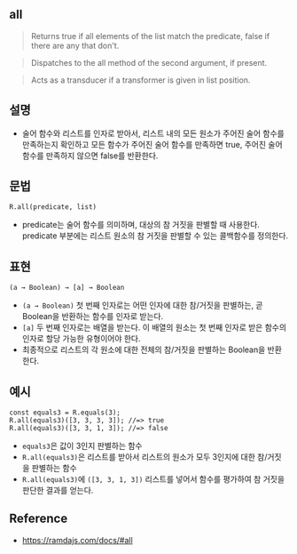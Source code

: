 ## all
> Returns true if all elements of the list match the predicate, false if there are any that don't.

> Dispatches to the all method of the second argument, if present.

> Acts as a transducer if a transformer is given in list position.

## 설명
- 술어 함수와 리스트를 인자로 받아서, 리스트 내의 모든 원소가 주어진 술어 함수를 만족하는지 확인하고 모든 함수가 주어진 술어 함수를 만족하면 true, 주어진 술어 함수를 만족하지 않으면 false를 반환한다. 

## 문법
```
R.all(predicate, list)
```
- predicate는 술어 함수를 의미하며, 대상의 참 거짓을 판별할 때 사용한다. predicate 부분에는 리스트 원소의 참 거짓을 판별할 수 있는 콜백함수를 정의한다.

## 표현
```
(a → Boolean) → [a] → Boolean
```
- `(a → Boolean)` 첫 번째 인자로는 어떤 인자에 대한 참/거짓을 판별하는, 곧 Boolean을 반환하는 함수를 인자로 받는다.
- `[a]` 두 번째 인자로는 배열을 받는다. 이 배열의 원소는 첫 번째 인자로 받은 함수의 인자로 할당 가능한 유형이어야 한다.
- 최종적으로 리스트의 각 원소에 대한 전체의 참/거짓을 판별하는 Boolean을 반환한다.

## 예시
```
const equals3 = R.equals(3);
R.all(equals3)([3, 3, 3, 3]); //=> true
R.all(equals3)([3, 3, 1, 3]); //=> false
```
- `equals3`은 값이 3인지 판별하는 함수
- `R.all(equals3)`은 리스트를 받아서 리스트의 원소가 모두 3인지에 대한 참/거짓을 판별하는 함수
- `R.all(equals3)`에 `([3, 3, 1, 3])` 리스트를 넣어서 함수를 평가하여 참 거짓을 판단한 결과를 얻는다.

## Reference
- https://ramdajs.com/docs/#all
